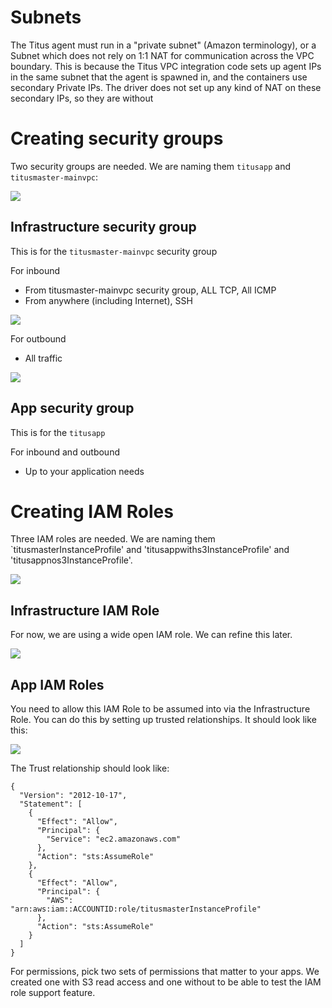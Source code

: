 # Subnets
The Titus agent must run in a "private subnet" (Amazon terminology), or a Subnet which does not rely on 1:1 NAT for communication across the VPC boundary. This is because the Titus VPC integration code sets up agent IPs in the same subnet that the agent is spawned in, and the containers use secondary Private IPs. The driver does not set up any kind of NAT on these secondary IPs, so they are without 

# Creating security groups

Two security groups are needed. We are naming them `titusapp` and `titusmaster-mainvpc`:

<img src="../../images/secgroups.png" />

## Infrastructure security group

This is for the `titusmaster-mainvpc` security group

For inbound
- From titusmaster-mainvpc security group, ALL TCP, All ICMP
- From anywhere (including Internet), SSH

<img src="../../images/titusmaster-mainvpc-secgroup-inbound.png" />

For outbound
- All traffic

<img src="../../images/titusmaster-mainvpc-secgroup-outbound.png" />

## App security group

This is for the `titusapp` 

For inbound and outbound
- Up to your application needs

# Creating IAM Roles

Three IAM roles are needed. We are naming them `titusmasterInstanceProfile' and 'titusappwiths3InstanceProfile'
and 'titusappnos3InstanceProfile'.

<img src="../../images/iamroles.png" />

## Infrastructure IAM Role

For now, we are using a wide open IAM role. We can refine this later.

<img src="../../images/titusmasterinstanceprofilepolicy.png" />

## App IAM Roles

You need to allow this IAM Role to be assumed into via the Infrastructure Role. You can do this by setting
up trusted relationships. It should look like this:

<img src="../../images/titusappinstanceprofile-trust.png" />

The Trust relationship should look like:

```
{
  "Version": "2012-10-17",
  "Statement": [
    {
      "Effect": "Allow",
      "Principal": {
        "Service": "ec2.amazonaws.com"
      },
      "Action": "sts:AssumeRole"
    },
    {
      "Effect": "Allow",
      "Principal": {
        "AWS": "arn:aws:iam::ACCOUNTID:role/titusmasterInstanceProfile"
      },
      "Action": "sts:AssumeRole"
    }
  ]
}
```

For permissions, pick two sets of permissions that matter to your apps. We created one with S3 read access
and one without to be able to test the IAM role support feature.


